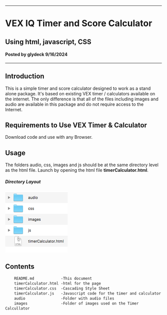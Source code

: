 -----------------------------------------------
# VEX IQ Timer and Score Calculator
## Using html, javascript, CSS
#### Posted by glydeck 9/16/2024
-----------------------------------------------

## Introduction
This is a simple timer and score calculator designed to work as a stand alone package. It's based on existing VEX timer / calculators available on the internet. The only difference is that all of the files including images and audio are available in this package and do not require access to the Internet.


## Requirements to Use VEX Timer & Calculator

Download code and use with any Browser.  
## Usage

 The folders audio, css, images and js should be at the same directory level as the html file. Launch by opening the html file **timerCalculator.html**.
 
 ##### Directory Layout
 
 <img src="./images/directorySetup.png" width="201">

## Contents
```
    README.md            -This document
    timerCalculator.html -html for the page
    timerCalculator.css  -Cascading Style Sheet
    timerCalculator.js   -Javascript code for the timer and calculator
    audio                -Folder with audio files
    images               -Folder of images used on the Timer Calcullator
```
